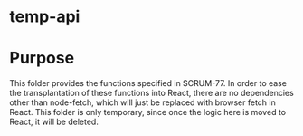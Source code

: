 # temp-api

# Purpose
This folder provides the functions specified in SCRUM-77.
In order to ease the transplantation of these functions into React, there are no dependencies other than node-fetch, which will just be replaced with browser fetch in React.
This folder is only temporary, since once the logic here is moved to React, it will be deleted.
